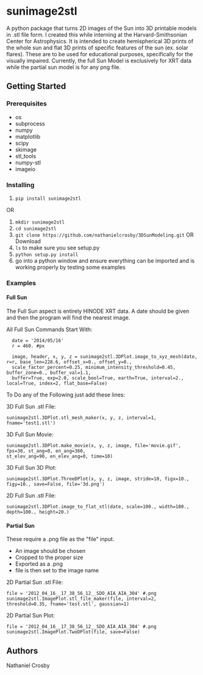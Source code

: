 # sunimage2stl
A python package that turns 2D images of the Sun into 3D printable models in .stl file form.
I created this while interning at the Harvard-Smithsonian Center for Astrophysics.
It is intended to create hemispherical 3D prints of the whole sun and flat 3D prints of specific features of the sun (ex. solar flares).
These are to be used for educational purposes, specifically for the visually impaired.
Currently, the full Sun Model is exclusively for XRT data while the partial sun model is for any png file.

## Getting Started
 ### Prerequisites
  - os
  - subprocess
  - numpy
  - matplotlib
  - scipy
  - skimage
  - stl_tools
  - numpy-stl
  - imageio
  
### Installing
  1. ```pip install sunimage2stl```
  
  OR
  
  1. ```mkdir sunimage2stl```
  2. ```cd sunimage2stl```
  3.  ```git clone https://github.com/nathanielcrosby/3DSunModeling.git``` OR Download
  4. ```ls``` to make sure you see setup.py
  5. ```python setup.py install```
  6. go into a python window and ensure everything can be imported and is working properly by testing some examples
  
### Examples

#### Full Sun

The Full Sun aspect is entirely HINODE XRT data. A date should be given and then the program will find the nearest image.

All Full Sun Commands Start With:
```
  date = '2014/05/16'
  r = 460. #px

  image, header, x, y, z = sunimage2stl.3DPlot.image_to_xyz_mesh(date, r=r, base_len=228.6, offset_x=0., offset_y=0., 
  scale_factor_percent=0.25, minimum_intensity_threshold=0.45, buffer_zone=0., buffer_val=1.1,
  buffer=True, exp=2.0, scale_bool=True, earth=True, interval=2., local=True, index=2, flat_base=False)
```
To Do any of the Following just add these lines:

  3D Full Sun .stl File:
  ```
  sunimage2stl.3DPlot.stl_mesh_maker(x, y, z, interval=1, fname='test1.stl')
  ```
  
  3D Full Sun Movie:
  ```
  sunimage2stl.3DPlot.make_movie(x, y, z, image, file='movie.gif', fps=30, st_ang=0, en_ang=360, 
  st_elev_ang=90, en_elev_ang=0, time=10)
  ```
  
  3D Full Sun 3D Plot:
  ```
  sunimage2stl.3DPlot.ThreeDPlot(x, y, z, image, stride=10, figx=10., figy=10., save=False, file='3d.png')
  ```
  
  2D Full Sun .stl File:
  ```
  sunimage2stl.3DPlot.image_to_flat_stl(date, scale=100., width=100., depth=100., height=20.)
  ```
  
#### Partial Sun  
  
  These require a .png file as the "file" input. 
  - An image should be chosen 
  - Cropped to the proper size
  - Exported as a .png
  - file is then set to the image name
  
  2D Partial Sun .stl File:
  ```
  file = '2012_04_16__17_38_56_12__SDO_AIA_AIA_304' #.png
  sunimage2stl.ImagePlot.stl_file_maker(file, interval=2, threshold=0.35, fname='test.stl', gaussian=1)
  ```
  
  2D Partial Sun Plot:
  ```
  file = '2012_04_16__17_38_56_12__SDO_AIA_AIA_304' #.png
  sunimage2stl.ImagePlot.TwoDPlot(file, save=False)
  ```
## Authors
  Nathaniel Crosby
